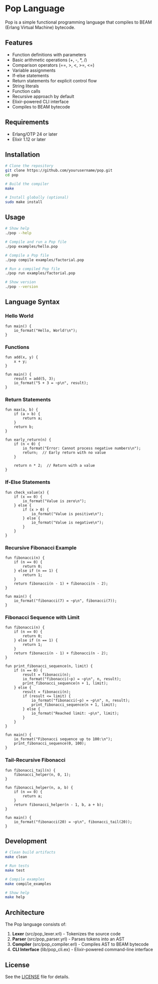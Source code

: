 # Pop Language

Pop is a simple functional programming language that compiles to BEAM (Erlang Virtual Machine) bytecode.

## Features

- Function definitions with parameters
- Basic arithmetic operations (+, -, *, /)
- Comparison operators (==, >, <, >=, <=)
- Variable assignments
- If-else statements
- Return statements for explicit control flow
- String literals
- Function calls
- Recursive approach by default
- Elixir-powered CLI interface
- Compiles to BEAM bytecode

## Requirements

- Erlang/OTP 24 or later
- Elixir 1.12 or later

## Installation

```bash
# Clone the repository
git clone https://github.com/yourusername/pop.git
cd pop

# Build the compiler
make

# Install globally (optional)
sudo make install
```

## Usage

```bash
# Show help
./pop --help

# Compile and run a Pop file
./pop examples/hello.pop

# Compile a Pop file
./pop compile examples/factorial.pop

# Run a compiled Pop file
./pop run examples/factorial.pop

# Show version
./pop --version
```

## Language Syntax

### Hello World

```
fun main() {
    io_format("Hello, World!\n");
}
```

### Functions

```
fun add(x, y) {
    x + y;
}

fun main() {
    result = add(5, 3);
    io_format("5 + 3 = ~p\n", result);
}
```

### Return Statements

```
fun max(a, b) {
    if (a > b) {
        return a;
    }
    return b;
}

fun early_return(n) {
    if (n < 0) {
        io_format("Error: Cannot process negative numbers\n");
        return;  // Early return with no value
    }
    
    return n * 2;  // Return with a value
}
```

### If-Else Statements

```
fun check_value(x) {
    if (x == 0) {
        io_format("Value is zero\n");
    } else {
        if (x > 0) {
            io_format("Value is positive\n");
        } else {
            io_format("Value is negative\n");
        }
    }
}
```

### Recursive Fibonacci Example

```
fun fibonacci(n) {
    if (n == 0) {
        return 0;
    } else if (n == 1) {
        return 1;
    }
    return fibonacci(n - 1) + fibonacci(n - 2);
}

fun main() {
    io_format("fibonacci(7) = ~p\n", fibonacci(7));
}
```

### Fibonacci Sequence with Limit

```
fun fibonacci(n) {
    if (n == 0) {
        return 0;
    } else if (n == 1) {
        return 1;
    }
    return fibonacci(n - 1) + fibonacci(n - 2);
}

fun print_fibonacci_sequence(n, limit) {
    if (n == 0) {
        result = fibonacci(n);
        io_format("fibonacci(~p) = ~p\n", n, result);
        print_fibonacci_sequence(n + 1, limit);
    } else {
        result = fibonacci(n);
        if (result <= limit) {
            io_format("fibonacci(~p) = ~p\n", n, result);
            print_fibonacci_sequence(n + 1, limit);
        } else {
            io_format("Reached limit: ~p\n", limit);
        }
    }
}

fun main() {
    io_format("Fibonacci sequence up to 100:\n");
    print_fibonacci_sequence(0, 100);
}
```

### Tail-Recursive Fibonacci

```
fun fibonacci_tail(n) {
    fibonacci_helper(n, 0, 1);
}

fun fibonacci_helper(n, a, b) {
    if (n == 0) {
        return a;
    }
    return fibonacci_helper(n - 1, b, a + b);
}

fun main() {
    io_format("fibonacci(20) = ~p\n", fibonacci_tail(20));
}
```

## Development

```bash
# Clean build artifacts
make clean

# Run tests
make test

# Compile examples
make compile_examples

# Show help
make help
```

## Architecture

The Pop language consists of:

1. **Lexer** (src/pop_lexer.xrl) - Tokenizes the source code
2. **Parser** (src/pop_parser.yrl) - Parses tokens into an AST
3. **Compiler** (src/pop_compiler.erl) - Compiles AST to BEAM bytecode
4. **CLI Interface** (lib/pop_cli.ex) - Elixir-powered command-line interface

## License

See the [LICENSE](LICENSE.md) file for details.
